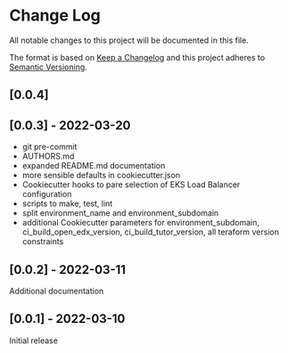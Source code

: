 # Change Log

All notable changes to this project will be documented in this file.

The format is based on [Keep a Changelog](http://keepachangelog.com/)
and this project adheres to [Semantic Versioning](http://semver.org/).


## [0.0.4]

## [0.0.3] - 2022-03-20

- git pre-commit
- AUTHORS.md
- expanded README.md documentation
- more sensible defaults in cookiecutter.json
- Cookiecutter hooks to pare selection of EKS Load Balancer configuration
- scripts to make, test, lint
- split environment_name and environment_subdomain
- additional Cookiecutter parameters for environment_subdomain, ci_build_open_edx_version, ci_build_tutor_version, all teraform version constraints

## [0.0.2] - 2022-03-11

Additional documentation

## [0.0.1] - 2022-03-10

Initial release
